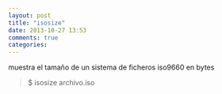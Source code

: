 ```yaml
---
layout: post
title: "isosize"
date: 2013-10-27 13:53
comments: true
categories: 
---
```

muestra el tamaño de un sistema de ficheros iso9660 en bytes

>$ isosize archivo.iso

